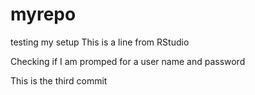 # myrepo
testing my setup
This is a line from RStudio

Checking if I am promped for a user name and password

This is the third commit